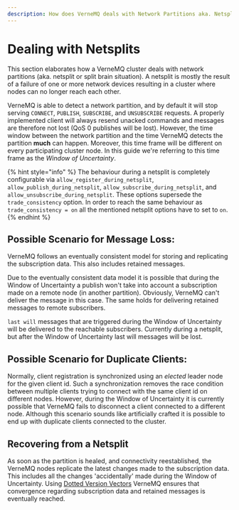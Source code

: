 ```yaml
---
description: How does VerneMQ deals with Network Partitions aka. Netsplits.
---
```


# Dealing with Netsplits

This section elaborates how a VerneMQ cluster deals with network partitions \(aka. netsplit or split brain situation\). A netsplit is mostly the result of a failure of one or more network devices resulting in a cluster where nodes can no longer reach each other.

VerneMQ is able to detect a network partition, and by default it will stop serving `CONNECT`, `PUBLISH`, `SUBSCRIBE`, and `UNSUBSCRIBE` requests. A properly implemented client will always resend unacked commands and messages are therefore not lost \(QoS 0 publishes will be lost\). However, the time window between the network partition and the time VerneMQ detects the partition **much** can happen. Moreover, this time frame will be different on every participating cluster node. In this guide we're referring to this time frame as the _Window of Uncertainty_.

{% hint style="info" %}
The behaviour during a netsplit is completely configurable via `allow_register_during_netsplit`, `allow_publish_during_netsplit`, `allow_subscribe_during_netsplit`, and `allow_unsubscribe_during_netsplit`. These options supersede the `trade_consistency` option. In order to reach the same behaviour as `trade_consistency = on` all the mentioned netsplit options have to set to `on`.
{% endhint %}

## Possible Scenario for Message Loss:

VerneMQ follows an eventually consistent model for storing and replicating the subscription data. This also includes retained messages.

Due to the eventually consistent data model it is possible that during the Window of Uncertainty a publish won't take into account a subscription made on a remote node \(in another partition\). Obviously, VerneMQ can't deliver the message in this case. The same holds for delivering retained messages to remote subscribers.

`last will` messages that are triggered during the Window of Uncertainty will be delivered to the reachable subscribers. Currently during a netsplit, but after the Window of Uncertainty last will messages will be lost.

## Possible Scenario for Duplicate Clients:

Normally, client registration is synchronized using an _elected_ leader node for the given client id. Such a synchronization removes the race condition between multiple clients trying to connect with the same client id on different nodes. However, during the Window of Uncertainty it is currently possible that VerneMQ fails to disconnect a client connected to a different node. Although this scenario sounds like artificially crafted it is possible to end up with duplicate clients connected to the cluster.

## Recovering from a Netsplit

As soon as the partition is healed, and connectivity reestablished, the VerneMQ nodes replicate the latest changes made to the subscription data. This includes all the changes 'accidentally' made during the Window of Uncertainty. Using [Dotted Version Vectors](https://github.com/ricardobcl/Dotted-Version-Vectors) VerneMQ ensures that convergence regarding subscription data and retained messages is eventually reached.


